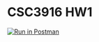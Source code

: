 # CSC3916 HW1

[![Run in Postman](https://run.pstmn.io/button.svg)](https://app.getpostman.com/run-collection/13cedb68f933a47e6c85?action=collection%2Fimport)